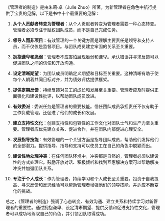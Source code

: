 《管理者的制造》是由朱莉·卓（Julie Zhuo）所著，为新管理者在角色中航行提供了宝贵的见解。以下是书中十个最重要的见解：

1. **从个人贡献者转变为管理者**：从个人贡献者转变为管理者需要一种心态转变。管理者必须专注于赋权团队成员，而不是自己完成任务。

2. **领导人而非项目**：有效管理的一个关键方面是理解主要责任是领导和支持人员，而不仅仅是监督项目。与团队成员建立牢固的关系至关重要。

3. **拥抱谦卑和脆弱**：管理者不应害怕展现脆弱和谦卑。承认错误并寻求反馈可以促进团队之间的信任和开放沟通。

4. **设定清晰期望**：为团队成员明确定义期望和目标至关重要。这种清晰有助于使每个人朝着共同目标对齐，并为绩效评估提供框架。

5. **提供定期反馈**：持续反馈对员工的成长和发展至关重要。管理者应及时提供正面强化和建设性批评，以帮助团队成员改进。

6. **有效委派**：委派任务是管理者的重要技能。信任团队成员承担责任不仅有助于工作负载管理，还促进了他们的成长和发展。

7. **建立支持性文化**：创建支持性和包容性的工作文化对团队士气和生产力至关重要。管理者应优先建立关系、促进合作，并在团队内部促进心理安全。

8. **发展指导技能**：有效管理的一个关键方面是指导团队成员，帮助他们发挥他们的全部潜力。提供指导、指导和支持可以使员工在自己的角色中脱颖而出。

9. **建设性地处理冲突**：在任何团队环境中，冲突都是自然的，管理者必须以建设性的方式处理它。鼓励开放对话、积极倾听和找到互惠解决方案可以帮助解决冲突并加强团队关系。

10. **专注于个人成长**：作为管理者，持续学习和个人成长至关重要。投资于自我提高、寻求反馈和反思经验可以帮助管理者增强他们的领导技能，并适应不断变化的挑战。

总之，《管理者的制造》强调了心态转变、有效沟通、建立关系和持续学习对新管理者的重要性。通过拥抱谦卑、设定清晰期望、提供反馈和促进支持性文化，管理者可以成功地驾驭自己的角色，并引领团队取得成功。